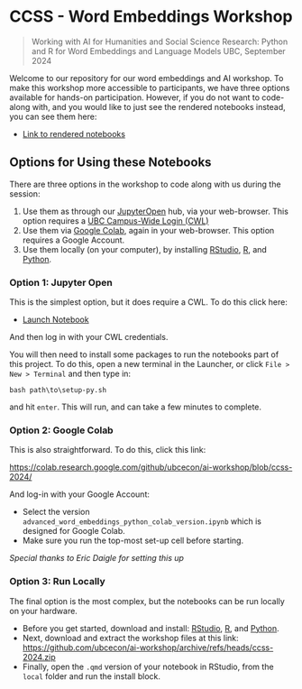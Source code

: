 # CCSS - Word Embeddings Workshop 

> Working with AI for Humanities and Social Science Research: Python and R for Word Embeddings and Language Models
> UBC, September 2024

Welcome to our repository for our word embeddings and AI workshop.  To make this workshop more accessible to participants, we have three options available for hands-on participation.  However, if you do not want to code-along with, and you would like to just see the rendered notebooks instead, you can see them here:

* [Link to rendered notebooks](https://comet.arts.ubc.ca/docs/4_Advanced/advanced_word_embeddings/advanced_word_embeddings_python_version.html)

## Options for Using these Notebooks

There are three options in the workshop to code along with us during the session:

1.  Use them as through our [JupyterOpen](https://open.jupyter.ubc.ca/) hub, via your web-browser.  This option requires a [UBC Campus-Wide Login (CWL)](https://www.myaccount.ubc.ca/myAccount/)
2.  Use them via [Google Colab](https://colab.google/), again in your web-browser.  This option requires a Google Account.
3.  Use them locally (on your computer), by installing [RStudio](https://posit.co/downloads/), [R](https://cran.rstudio.com/), and [Python](https://www.python.org/downloads/).

### Option 1: Jupyter Open

This is the simplest option, but it does require a CWL.  To do this click here:

* [Launch Notebook](https://open.jupyter.ubc.ca/jupyter/hub/user-redirect/git-pull?repo=https%3A%2F%2Fgithub.com%2Fubcecon%2Fai-workshop&urlpath=lab%2Ftree%2Fai-workshop%2F&branch=ccss-2024)

And then log in with your CWL credentials.  

You will then need to install some packages to run the notebooks part of this project.  To do this, open a new terminal in the Launcher, or click `File > New > Terminal` and then type in:

```
bash path\to\setup-py.sh
```

and hit `enter`.  This will run, and can take a few minutes to complete.

### Option 2: Google Colab

This is also straightforward.  To do this, click this link:

<https://colab.research.google.com/github/ubcecon/ai-workshop/blob/ccss-2024/>

And log-in with your Google Account:

* Select the version `advanced_word_embeddings_python_colab_version.ipynb` which is designed for Google Colab.
* Make sure you run the top-most set-up cell before starting.

_Special thanks to Eric Daigle for setting this up_

### Option 3: Run Locally

The final option is the most complex, but the notebooks can be run locally on your hardware.

* Before you get started, download and install: [RStudio](https://posit.co/downloads/), [R](https://cran.rstudio.com/), and [Python](https://www.python.org/downloads/).
* Next, download and extract the workshop files at this link: <https://github.com/ubcecon/ai-workshop/archive/refs/heads/ccss-2024.zip>
* Finally, open the `.qmd` version of your notebook in RStudio, from the `local` folder and run the install block.
